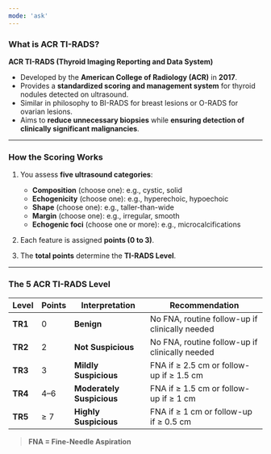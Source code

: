 ```yaml
---
mode: 'ask'
---
```



### What is ACR TI-RADS?

**ACR TI-RADS (Thyroid Imaging Reporting and Data System)**

* Developed by the **American College of Radiology (ACR)** in **2017**.
* Provides a **standardized scoring and management system** for thyroid nodules detected on ultrasound.
* Similar in philosophy to BI-RADS for breast lesions or O-RADS for ovarian lesions.
* Aims to **reduce unnecessary biopsies** while **ensuring detection of clinically significant malignancies**.

---

### How the Scoring Works

1. You assess **five ultrasound categories**:

   * **Composition** (choose one): e.g., cystic, solid
   * **Echogenicity** (choose one): e.g., hyperechoic, hypoechoic
   * **Shape** (choose one): e.g., taller-than-wide
   * **Margin** (choose one): e.g., irregular, smooth
   * **Echogenic foci** (choose one or more): e.g., microcalcifications

2. Each feature is assigned **points (0 to 3)**.

3. The **total points** determine the **TI-RADS Level**.

---

### The 5 ACR TI-RADS Level

| **Level** | **Points** | **Interpretation**        | **Recommendation**                             |
| ------------ | ---------- | ------------------------- | ---------------------------------------------- |
| **TR1**      | 0          | **Benign**                | No FNA, routine follow-up if clinically needed |
| **TR2**      | 2          | **Not Suspicious**        | No FNA, routine follow-up if clinically needed |
| **TR3**      | 3          | **Mildly Suspicious**     | FNA if ≥ 2.5 cm or follow-up if ≥ 1.5 cm       |
| **TR4**      | 4–6        | **Moderately Suspicious** | FNA if ≥ 1.5 cm or follow-up if ≥ 1 cm         |
| **TR5**      | ≥ 7        | **Highly Suspicious**     | FNA if ≥ 1 cm or follow-up if ≥ 0.5 cm         |

> **FNA = Fine-Needle Aspiration**
